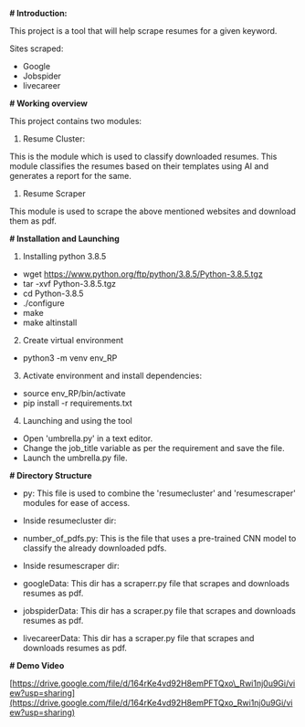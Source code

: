 **# Introduction:**

This project is a tool that will help scrape resumes for a given keyword.

Sites scraped:

- Google
- Jobspider
- livecareer

**# Working overview**

This project contains two modules:

1. Resume Cluster:

This is the module which is used to classify downloaded resumes. This module classifies the resumes based on their templates using AI and generates a report for the same.

1. Resume Scraper

This module is used to scrape the above mentioned websites and download them as pdf.

**# Installation and Launching**

1. Installing python 3.8.5

- wget https://www.python.org/ftp/python/3.8.5/Python-3.8.5.tgz
- tar -xvf Python-3.8.5.tgz
- cd Python-3.8.5
- ./configure
- make
- make altinstall

2. Create virtual environment

- python3 -m venv env\_RP

3. Activate environment and install dependencies:

- source env\_RP/bin/activate
- pip install -r requirements.txt

4. Launching and using the tool

- Open &#39;umbrella.py&#39; in a text editor.
- Change the job\_title variable as per the requirement and save the file.
- Launch the umbrella.py file.

**# Directory Structure**

- py: This file is used to combine the &#39;resumecluster&#39; and &#39;resumescraper&#39; modules for ease of access.
- Inside resumecluster dir:

- number\_of\_pdfs.py: This is the file that uses a pre-trained CNN model to classify the already downloaded pdfs.

- Inside resumescraper dir:

- googleData: This dir has a scraperr.py file that scrapes and downloads resumes as pdf.

- jobspiderData: This dir has a scraper.py file that scrapes and downloads resumes as pdf.

- livecareerData: This dir has a scraper.py file that scrapes and downloads resumes as pdf.

**# Demo Video**

[https://drive.google.com/file/d/164rKe4vd92H8emPFTQxo\_Rwi1nj0u9Gi/view?usp=sharing](https://drive.google.com/file/d/164rKe4vd92H8emPFTQxo_Rwi1nj0u9Gi/view?usp=sharing)

